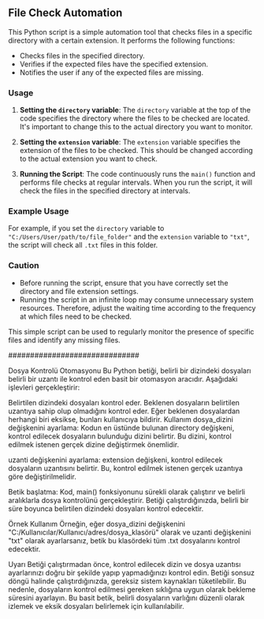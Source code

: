 ## File Check Automation

This Python script is a simple automation tool that checks files in a specific directory with a certain extension. It performs the following functions:

- Checks files in the specified directory.
- Verifies if the expected files have the specified extension.
- Notifies the user if any of the expected files are missing.

### Usage

1. **Setting the `directory` variable**: The `directory` variable at the top of the code specifies the directory where the files to be checked are located. It's important to change this to the actual directory you want to monitor.

2. **Setting the `extension` variable**: The `extension` variable specifies the extension of the files to be checked. This should be changed according to the actual extension you want to check.

3. **Running the Script**: The code continuously runs the `main()` function and performs file checks at regular intervals. When you run the script, it will check the files in the specified directory at intervals.

### Example Usage

For example, if you set the `directory` variable to `"C:/Users/User/path/to/file_folder"` and the `extension` variable to `"txt"`, the script will check all `.txt` files in this folder.

### Caution

- Before running the script, ensure that you have correctly set the directory and file extension settings.
- Running the script in an infinite loop may consume unnecessary system resources. Therefore, adjust the waiting time according to the frequency at which files need to be checked.

This simple script can be used to regularly monitor the presence of specific files and identify any missing files.

##############################

Dosya Kontrolü Otomasyonu
Bu Python betiği, belirli bir dizindeki dosyaları belirli bir uzantı ile kontrol eden basit bir otomasyon aracıdır. Aşağıdaki işlevleri gerçekleştirir:

Belirtilen dizindeki dosyaları kontrol eder.
Beklenen dosyaların belirtilen uzantıya sahip olup olmadığını kontrol eder.
Eğer beklenen dosyalardan herhangi biri eksikse, bunları kullanıcıya bildirir.
Kullanım
dosya_dizini değişkenini ayarlama: Kodun en üstünde bulunan directory değişkeni, kontrol edilecek dosyaların bulunduğu dizini belirtir. Bu dizini, kontrol edilmek istenen gerçek dizine değiştirmek önemlidir.

uzanti değişkenini ayarlama: extension değişkeni, kontrol edilecek dosyaların uzantısını belirtir. Bu, kontrol edilmek istenen gerçek uzantıya göre değiştirilmelidir.

Betik başlatma: Kod, main() fonksiyonunu sürekli olarak çalıştırır ve belirli aralıklarla dosya kontrolünü gerçekleştirir. Betiği çalıştırdığınızda, belirli bir süre boyunca belirtilen dizindeki dosyaları kontrol edecektir.

Örnek Kullanım
Örneğin, eğer dosya_dizini değişkenini "C:/Kullanıcılar/Kullanıcı/adres/dosya_klasörü" olarak ve uzanti değişkenini "txt" olarak ayarlarsanız, betik bu klasördeki tüm .txt dosyalarını kontrol edecektir.

Uyarı
Betiği çalıştırmadan önce, kontrol edilecek dizin ve dosya uzantısı ayarlarınızı doğru bir şekilde yapıp yapmadığınızı kontrol edin.
Betiği sonsuz döngü halinde çalıştırdığınızda, gereksiz sistem kaynakları tüketilebilir. Bu nedenle, dosyaların kontrol edilmesi gereken sıklığına uygun olarak bekleme süresini ayarlayın.
Bu basit betik, belirli dosyaların varlığını düzenli olarak izlemek ve eksik dosyaları belirlemek için kullanılabilir.
